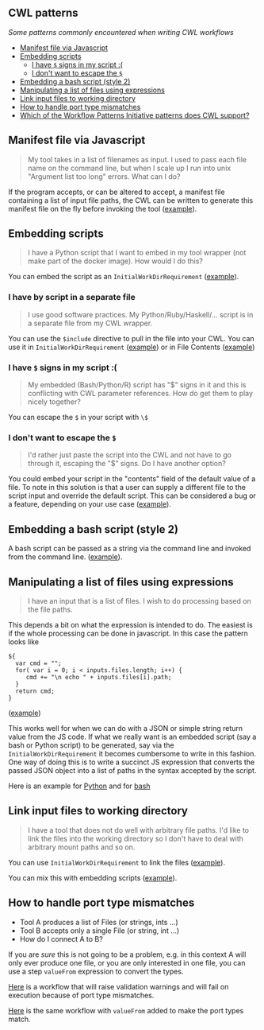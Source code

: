 CWL patterns
------------

_Some patterns commonly encountered when writing CWL workflows_

<!-- TOC -->

- [Manifest file via Javascript](#manifest-file-via-javascript)
- [Embedding scripts](#embedding-scripts)
  - [I have `$` signs in my script :(](#i-have--signs-in-my-script-)
  - [I don't want to escape the `$`](#i-dont-want-to-escape-the-)
- [Embedding a bash script (style 2)](#embedding-a-bash-script-style-2)
- [Manipulating a list of files using expressions](#manipulating-a-list-of-files-using-expressions)
- [Link input files to working directory](#link-input-files-to-working-directory)
- [How to handle port type mismatches](#how-to-handle-port-type-mismatches)
- [Which of the Workflow Patterns Initiative patterns does CWL support?](workflow_patterns_initiative/README.md)
<!-- /TOC -->

## Manifest file via Javascript
> My tool takes in a list of filenames as input. I used to pass each file name
> on the command line, but when I scale up I run into unix  "Argument list too
> long"  errors. What can I do?

If the program accepts, or can be altered to accept, a manifest file containing
a list of input file paths, the CWL can be written to generate this manifest
file on the fly before invoking the tool ([example](manifest.cwl)).


## Embedding scripts
> I have a Python script that I want to embed in my tool wrapper (not make part
> of the docker image). How would I do this?

You can embed the script as an `InitialWorkDirRequirement`
([example](embed.cwl)).

### I have by script in a separate file
> I use good software practices. My Python/Ruby/Haskell/... script is in a
> separate file from my CWL wrapper.

You can use the `$include` directive to pull in the file into your CWL.
You can use it in `InitialWorkDirRequirement`
([example](include-file/external-python.cwl)) or in File Contents ([example](include-file/external-python-no-expansion.cwl))


### I have `$` signs in my script :(
> My embedded (Bash/Python/R) script has "$" signs in it and this is conflicting
> with CWL parameter references. How do get them to play nicely together?

You can escape the `$` in your script with `\$`

### I don't want to escape the `$`
> I'd rather just paste the script into the CWL and not have to go through it, 
> escaping the "$" signs. Do I have another option?

You could embed your script in the "contents" field of the default value of a
file. To note in this solution is that a user can supply a different file to the
script input and override the default script. This can be considered a bug or a
feature, depending on your use case ([example](embed2.cwl)). 

## Embedding a bash script (style 2)

A bash script can be passed as a string via the command line and invoked from
the command line.  ([example](list-of-files-bash.cwl)).

## Manipulating a list of files using expressions
> I have an input that is a list of files. I wish to do processing based on the
> file paths. 

This depends a bit on what the expression is intended to do. The easiest is if
the whole processing can be done in javascript. In this case the pattern looks
like

```
${
  var cmd = "";
  for( var i = 0; i < inputs.files.length; i++) {
     cmd += "\n echo " + inputs.files[i].path;
  }
  return cmd;  
}
```
([example](list-of-files-1.cwl))

This works well for when we can do with a JSON or simple string return value
from the JS code. If what we really want is an embedded script (say a bash or
Python script) to be generated, say via the `InitialWorkDirRequirement` it
becomes cumbersome to write in this fashion. One way of doing this is to write a
succinct JS expression that converts the passed JSON object into a list of paths
in the syntax accepted by the script. 

Here is an example for [Python](list-of-files-python.cwl) and for
[bash](list-of-files-bash.cwl)


## Link input files to working directory
> I have a tool that does not do well with arbitrary file paths. I'd like to
> link the files into the working directory so I don't have to deal with
> arbitrary mount paths and so on.

You can use `InitialWorkDirRequirement` to link the files
([example](stage-files.cwl)).

You can mix this with embedding scripts
([example](embed-script-and-stage-files.cwl)). 

## How to handle port type mismatches

- Tool A produces a list of Files (or strings, ints ...) 
- Tool B accepts only a single File (or string, int ...)
- How do I connect A to B?

If you are _sure_ this is not going to be a problem, e.g. in this context A will
only ever produce one file, or you are only interested in one file, you can use
a step `valueFrom` expression to convert the types.

[Here](port-matching/workflow.cwl) is a workflow that will raise validation
warnings and will fail on execution because of port type mismatches.

[Here](port-matching/workflow-value-from.cwl) is the same workflow with
`valueFrom` added to make the port types match.
